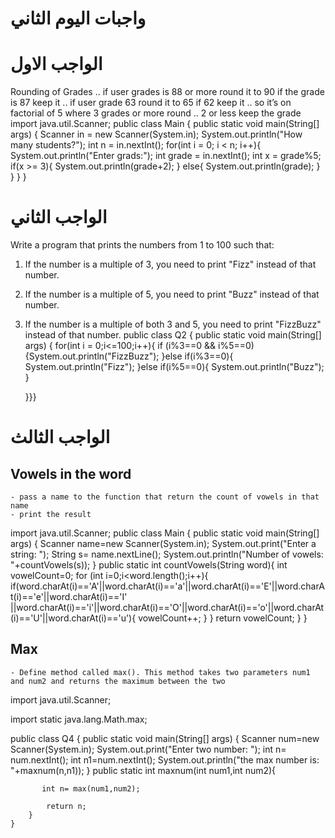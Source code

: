 # واجبات اليوم الثاني


# الواجب الاول 

Rounding of Grades .. if user grades is 88 or more round it to 90 if the grade is  87 keep it .. if user grade 63 round it to 65 if 62 keep it .. so it’s on factorial of 5 where 3 grades or more round .. 2 or less keep the grade
import java.util.Scanner;
public class Main {
public static void main(String[] args) {
Scanner in = new Scanner(System.in);
System.out.println("How many students?");
int n = in.nextInt();
for(int i = 0; i < n; i++){
System.out.println("Enter grads:");
int grade = in.nextInt();
int x = grade%5;
if(x >= 3){
System.out.println(grade+2);
}
else{
System.out.println(grade);
}
}
}
}


# الواجب الثاني

Write a program that prints the numbers from 1 to 100 such that:

1. If the number is a multiple of 3, you need to print "Fizz" instead of that number.
2. If the number is a multiple of 5, you need to print "Buzz" instead of that number.
3. If the number is a multiple of both 3 and 5, you need to print "FizzBuzz" instead of that number.
   public class Q2 {
   public static void main(String[] args) {
   for(int i = 0;i<=100;i++){
   if (i%3==0 && i%5==0)
   {System.out.println("FizzBuzz");
   }else if(i%3==0){
   System.out.println("Fizz");
   }else if(i%5==0){
   System.out.println("Buzz");
   }

   }}}



# الواجب الثالث
## **Vowels in the word**
    - pass a name to the function that return the count of vowels in that name
    - print the result
import java.util.Scanner;
public class Main {
public static void main(String[] args) {
Scanner name=new Scanner(System.in);
System.out.print("Enter a string: ");
String s= name.nextLine();
System.out.println("Number of vowels: "+countVowels(s));
}
public static int countVowels(String word){
int vowelCount=0;
for (int i=0;i<word.length();i++){
if(word.charAt(i)=='A'||word.charAt(i)=='a'||word.charAt(i)=='E'||word.charAt(i)=='e'||word.charAt(i)=='I'
||word.charAt(i)=='i'||word.charAt(i)=='O'||word.charAt(i)=='o'||word.charAt(i)=='U'||word.charAt(i)=='u'){
vowelCount++;
}
}
return  vowelCount;
}
}

## **Max**
    - Define method called max(). This method takes two parameters num1 and num2 and returns the maximum between the two
import java.util.Scanner;

import static java.lang.Math.max;

public class Q4 {
public static void main(String[] args) {
Scanner num=new Scanner(System.in);
System.out.print("Enter two number: ");
int n= num.nextInt();
int n1=num.nextInt();
System.out.println("the max number is: "+maxnum(n,n1));
}
public static int maxnum(int num1,int num2){

           int n= max(num1,num2);

            return n;
        }
    }



